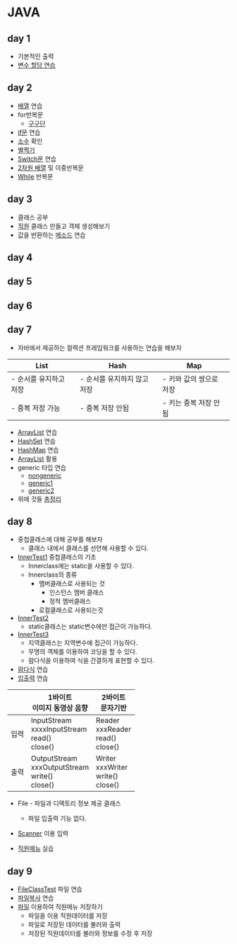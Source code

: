 # JAVA

## day 1

* 기본적인 출력 
* [변수 할당 연습](./day1/src/day1_test/VariableTest.java)

## day 2

* [배열](./day2/src/day2/ArrayTest.java) 연습
* for반복문 
  * [구구단](./day2/src/day2/GugudanTest.java)
* [if문](./day2/src/day2/IfTest.java) 연습
* [소수](./day2/src/day2/PrimeNumberTest.java) 확인
* [별찍기](./day2/src/day2/StarTest.java)
* [Switch문](./day2/src/day2/SwitchTest.java) 연습
* [2차원 배열](./day2/src/day2/TwoArrayTest.java) 및 이중반복문
* [While](./day2/src/day2/WhileTest.java) 반복문

## day 3

* 클래스 공부
* [직원](./day3/src/day3/EmployeeTest.java) 클래스 만들고 객체 생성해보기
* 값을 반환하는 [메소드](./day3/src/day3/ReturnTypeTest.java) 연습

## day 4



## day 5

## day 6

## day 7

* 자바에서 제공하는 컬렉션 프레임워크를 사용하는 연습을 해보자

| List                   | Hash                        | Map                     |
| ---------------------- | --------------------------- | ----------------------- |
| - 순서를 유지하고 저장 | - 순서를 유지하지 않고 저장 | - 키와 값의 쌍으로 저장 |
| - 중복 저장 가능       | - 중복 저장 안됨            | - 키는 중복 저장 안됨   |



* [ArrayList](./day7/src/day7/ArrayListTest.java) 연습
* [HashSet](./day7/src/day7/HashSetTest.java) 연습
* [HashMap](./day7/src/day7/PhoneMapTest.java) 연습
* [ArrayList](./day7/src/day7/SameSentenceTest.java) 활용
* generic 타입 연습
  * [nongeneric](./day7/src/nongeneric/GenericTest.java)
  * [generic1](./day7/src/generic1/GenericTest.java)
  * [generic2](./day7/src/generic2/GenericTest.java)
* 위에 것들 [총정리](./day7/src/day7/StudentMapTest.java)

## day 8

* 중첩클래스에 대해 공부를 해보자
  * 클래스 내에서 클래스를 선언해 사용할 수 있다.
* [InnerTest1](./day8/src/day8/InnerTest1.java) 중첩클래스의 기초
  * Innerclass에는 static을 사용할 수 있다.
  * Innerclass의 종류
    * 멤버클래스로 사용되는 것
      * 인스턴스 멤버 클래스
      * 정적 멤버클래스
    * 로컬클래스로 사용되는것
* [InnerTest2](./day8/src/day8/InnerTest2.java) 
  * static클래스는 static변수에만 접근이 가능하다.
* [InnerTest3](./day8/src/day8/InnerTest3.java) 
  * 지역클래스는 지역변수에 접근이 가능하다.
  * 무명의 객체를 이용하여 코딩을 할 수 있다.
  * 람다식을 이용하여 식을 간결하게 표현할 수 있다.
* [람다식](./day8/src/day8/FunctionalTest.java) 연습
* [입출력](./day8/src/io/SystemInTest.java) 연습

|      | 1바이트<br />이미지 동영상 음향                             | 2바이트<br />문자기반                           |
| ---- | ----------------------------------------------------------- | ----------------------------------------------- |
| 입력 | InputStream<br />xxxxInputStream<br />read()<br />close()   | Reader<br />xxxReader<br />read()<br />close()  |
| 출력 | OutputStream<br />xxxOutputStream<br />write()<br />close() | Writer<br />xxxWriter<br />write()<br />close() |

* File - 파일과 디렉토리 정보 제공 클래스
  * 파일 입출력 기능 없다.

* [Scanner](./day8/src/io/ScannerTest.java) 이용 입력

* [직원메뉴](./day8/src/day8/EmployeeMenuTest.java) 실습

## day 9

* [FileClassTest](./day9/src/day9/FileClassTest.java) 파일 연습
* [파일복사](./day9/src/day9/FileCopyTest.java) 연습
* [파일](./day9/src/day9/EmployeeMenuTest.java) 이용하여 직원메뉴 저장하기
  * 파일을 이용 직원데이터를 저장
  * 파일로 저장된 데이터를 불러와 출력
  * 저장된 직원데이터를 불러와 정보를 수정 후 저장